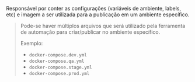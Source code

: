 Responsável por conter as configurações (variáveis de ambiente, labels, etc) e imagem a ser utilizada para a publicação em um ambiente específico.
> Pode-se haver múltiplos arquivos que será utilizado pela ferramenta de automação para criar/publicar no ambiente específico.
>
> Exemplo:
> - `docker-compose.dev.yml`
> - `docker-compose.qa.yml`
> - `docker-compose.stage.yml`
> - `docker-compose.prod.yml`